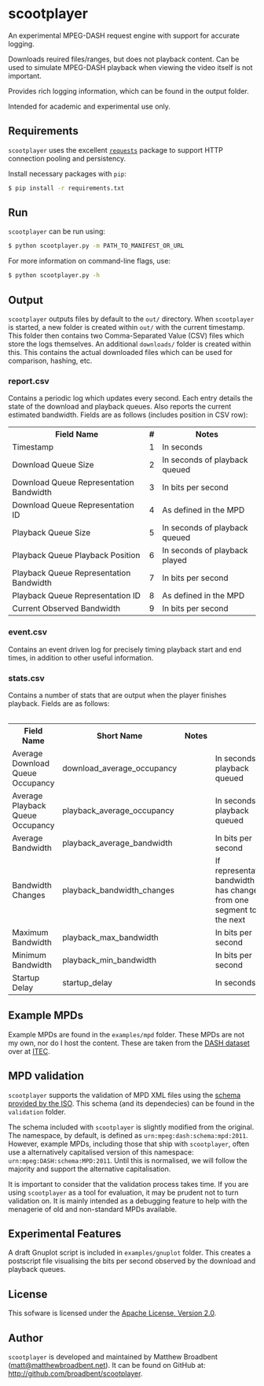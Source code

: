 # scootplayer #

An experimental MPEG-DASH request engine with support for accurate logging.

Downloads reuired files/ranges, but does not playback content. Can be used to simulate MPEG-DASH playback when viewing the video itself is not important.

Provides rich logging information, which can be found in the output folder.

Intended for academic and experimental use only.

## Requirements ##

`scootplayer` uses the excellent [`requests`](https://github.com/kennethreitz/requests) package to support HTTP connection pooling and persistency.

Install necessary packages with `pip`:
```bash
$ pip install -r requirements.txt
```

## Run ##

`scootplayer` can be run using:
```bash
$ python scootplayer.py -m PATH_TO_MANIFEST_OR_URL
```
For more information on command-line flags, use:
```bash
$ python scootplayer.py -h
```

## Output ##

`scootplayer` outputs files by default to the `out/` directory. When `scootplayer` is started, a new folder is created within `out/` with the current timestamp. This folder then contains two Comma-Separated Value (CSV) files which store the logs themselves. An additional `downloads/` folder is created within this. This contains the actual downloaded files which can be used for comparison, hashing, etc.

### report.csv ###

Contains a periodic log which updates every second. Each entry details the state of the download and playback queues. Also reports the current estimated bandwidth. Fields are as follows (includes position in CSV row):

<table>
	<tr>
		<th>Field Name</th>
		<th>#</th>
		<th>Notes</th>
	</tr>
	<tr>
		<td>Timestamp</td>
		<td>1</td>
		<td>In seconds</td>
	</tr>
	<tr>
		<td>Download Queue Size</td>
		<td>2</td>
		<td>In seconds of playback queued</td>
	</tr>
	<tr>
		<td>Download Queue Representation Bandwidth</td>
		<td>3</td>
		<td>In bits per second</td>
	</tr>
	<tr>
		<td>Download Queue Representation ID</td>
		<td>4</td>
		<td>As defined in the MPD</td>
	</tr>
	<tr>
		<td>Playback Queue Size</td>
		<td>5</td>
		<td>In seconds of playback queued</td>
	</tr>
	<tr>
		<td>Playback Queue Playback Position</td>
		<td>6</td>
		<td>In seconds of playback played</td>
	</tr>
	<tr>
		<td>Playback Queue Representation Bandwidth</td>
		<td>7</td>
		<td>In bits per second</td>
	</tr>
	<tr>
		<td>Playback Queue Representation ID</td>
		<td>8</td>
		<td>As defined in the MPD</td>
	</tr>
	<tr>
		<td>Current Observed Bandwidth</td>
		<td>9</td>
		<td>In bits per second</td>
	</tr>
<table>


### event.csv ###

Contains an event driven log for precisely timing playback start and end times, in addition to other useful information.

### stats.csv ###

Contains a number of stats that are output when the player finishes playback. Fields are as follows:

<table>
	<tr>
		<th>Field Name</th>
		<th>Short Name</th>
		<th>Notes</th>
	</tr>
	<tr>
		<td>Average Download Queue Occupancy</td>
		<td>download_average_occupancy<td>
		<td>In seconds of playback queued</td>
	</tr>
	<tr>
		<td>Average Playback Queue Occupancy</td>
		<td>playback_average_occupancy<td>
		<td>In seconds of playback queued</td>
	</tr>
	<tr>
		<td>Average Bandwidth</td>
		<td>playback_average_bandwidth<td>
		<td>In bits per second</td>
	</tr>
	<tr>
		<td>Bandwidth Changes</td>
		<td>playback_bandwidth_changes<td>
		<td>If representation bandwidth has changed from one segment to the next</td>
	</tr>
	<tr>
		<td>Maximum Bandwidth</td>
		<td>playback_max_bandwidth<td>
		<td>In bits per second</td>
	</tr>
	<tr>
		<td>Minimum Bandwidth</td>
		<td>playback_min_bandwidth<td>
		<td>In bits per second</td>
	</tr>
	<tr>
		<td>Startup Delay</td>
		<td>startup_delay<td>
		<td>In seconds</td>
	</tr>
<table>

## Example MPDs ##

Example MPDs are found in the `examples/mpd` folder. These MPDs are not my own, nor do I host the content. These are taken from the [DASH dataset](http://www-itec.uni-klu.ac.at/ftp/datasets/mmsys12/BigBuckBunny/) over at [ITEC](http://www-itec.uni-klu.ac.at/).

## MPD validation ##

`scootplayer` supports the validation of MPD XML files using the [schema provided by the ISO](http://standards.iso.org/ittf/PubliclyAvailableStandards/MPEG-DASH_schema_files/DASH-MPD.xsd). This schema (and its dependecies) can be found in the `validation` folder.

The schema included with `scootplayer` is slightly modified from the original. The namespace, by default, is defined as `urn:mpeg:dash:schema:mpd:2011`. However, example MPDs, including those that ship with `scootplayer`, often use a alternatively capitalised version of this namespace: `urn:mpeg:DASH:schema:MPD:2011`. Until this is normalised, we will follow the majority and support the alternative capitalisation.

It is important to consider that the validation process takes time. If you are using `scootplayer` as a tool for evaluation, it may be prudent not to turn validation on. It is mainly intended as a debugging feature to help with the menagerie of old and non-standard MPDs available.

## Experimental Features ##

A draft Gnuplot script is included in `examples/gnuplot` folder. This creates a postscript file visualising the bits per second observed by the download and playback queues.

## License ##

This sofware is licensed under the [Apache License, Version 2.0](http://www.apache.org/licenses/LICENSE-2.0).

## Author ##

`scootplayer` is developed and maintained by Matthew Broadbent (matt@matthewbroadbent.net). It can be found on GitHub at: http://github.com/broadbent/scootplayer.
